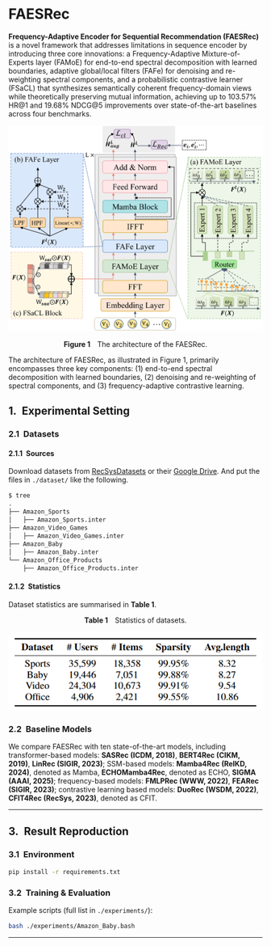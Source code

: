 # FAESRec

**Frequency-Adaptive Encoder for Sequential Recommendation (FAESRec)​** is a novel framework that addresses limitations in sequence encoder by introducing three core innovations: a Frequency-Adaptive Mixture-of-Experts layer (FAMoE) for end-to-end spectral decomposition with learned boundaries, adaptive global/local filters (FAFe) for denoising and re-weighting spectral components, and a probabilistic contrastive learner (FSaCL) that synthesizes semantically coherent frequency-domain views while theoretically preserving mutual information, achieving up to 103.57% HR@1 and 19.68% NDCG@5 improvements over state-of-the-art baselines across four benchmarks.


![Figure 1](./figure/model1.png)

<p align="center"><b>Figure&nbsp;1</b> The architecture of the FAESRec.</p>

The architecture of FAESRec, as illustrated in Figure 1, primarily encompasses three key components: (1) end-to-end spectral decomposition with learned boundaries, (2) denoising and re-weighting of spectral components, and (3) frequency-adaptive contrastive learning.


## 1. Experimental Setting

### 2.1 Datasets

#### 2.1.1 Sources  

Download datasets from [RecSysDatasets](https://github.com/RUCAIBox/RecSysDatasets) or their [Google Drive](https://drive.google.com/drive/folders/1ahiLmzU7cGRPXf5qGMqtAChte2eYp9gI). And put the files in `./dataset/` like the following.

```
$ tree
.
├── Amazon_Sports
│   ├── Amazon_Sports.inter
├── Amazon_Video_Games
│   ├── Amazon_Video_Games.inter
├── Amazon_Baby
│   ├── Amazon_Baby.inter
└── Amazon_Office_Products
    ├── Amazon_Office_Products.inter
```


#### 2.1.2 Statistics  

Dataset statistics are summarised in **Table&nbsp;1**.

<p align="center"><b>Table&nbsp;1</b> Statistics of datasets.</p>

<div align=center>
<img src="./figure/datasetinfo.png" />
</div>

### 2.2 Baseline Models 
We compare FAESRec with ten state-of-the-art models, including transformer-based models: **SASRec (ICDM, 2018)**, **BERT4Rec (CIKM, 2019)**, **LinRec (SIGIR, 2023)**; SSM-based models: **Mamba4Rec (RelKD, 2024)**, denoted as Mamba, **ECHOMamba4Rec**, denoted as
ECHO, **SIGMA (AAAI, 2025)**;  frequency-based models: **FMLPRec (WWW, 2022)**, **FEARec (SIGIR, 2023)**; contrastive learning based models: **DuoRec (WSDM, 2022)**,  **CFIT4Rec (RecSys, 2023)**, denoted as CFIT.

---

## 3. Result Reproduction

### 3.1 Environment  

```bash
pip install -r requirements.txt
```

### 3.2 Training & Evaluation  

Example scripts (full list in `./experiments/`):

```bash
bash ./experiments/Amazon_Baby.bash
```

---


